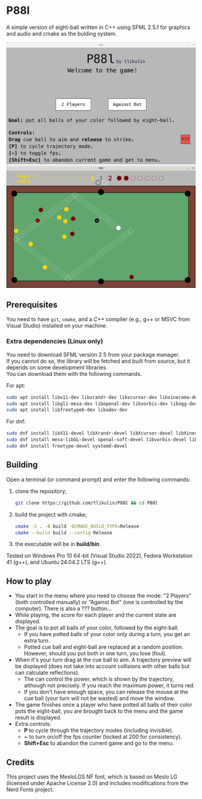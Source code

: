 # P88l
A simple version of eight-ball written in C++ using SFML 2.5.1 for graphics and audio and cmake as the bulding system.

![Screenshot from menu](/media/screenshots/screenshot_menu.png)    
![Screenshot from game](/media/screenshots/screenshot_game.png)

## Prerequisites
You need to have `git`, `cmake`, and a _C++_ compiler (e.g., g++ or MSVC from Visual Studio) installed on your machine.
### Extra dependencies (Linux only)
You need to download SFML version 2.5 from your package manager.    
If you cannot do so, the library will be fetched and built from source, but it depends on some development libraries.    
You can download them with the following commands.

For apt:

```bash
sudo apt install libx11-dev libxrandr-dev libxcursor-dev libxinerama-dev libxi-dev
sudo apt install libgl1-mesa-dev libopenal-dev libvorbis-dev libogg-dev libflac-dev
sudo apt install libfreetype6-dev libudev-dev
```

For dnf:

```bash
sudo dnf install libX11-devel libXrandr-devel libXcursor-devel libXinerama-devel libXi-devel
sudo dnf install mesa-libGL-devel openal-soft-devel libvorbis-devel libogg-devel flac-devel
sudo dnf install freetype-devel systemd-devel
```

## Building
Open a terminal (or command prompt) and enter the following commands:
1. clone the repository;
   ```bash
   git clone https://github.com/tlikulin/P88l && cd P88l
   ```

2. build the project with cmake;
   ```bash
   cmake -S . -B build -DCMAKE_BUILD_TYPE=Release
   cmake --build build --config Release
   ```

3. the executable will be in **build/bin**.

Tested on Windows Pro 10 64-bit (Visual Studio 2022), Fedora Workstation 41 (g++), and Ubuntu 24.04.2 LTS (g++). 

## How to play
- You start in the menu where you need to choose the mode: "2 Players" (both controlled manually) or "Against Bot" (one is controlled by the computer). There is also a ??? button...
- While playing, the score for each player and the current state are displayed.
- The goal is to pot all balls of your color, followed by the eight-ball.
    - If you have potted balls of your color only during a turn, you get an extra turn.
    - Potted cue ball and eight-ball are replaced at a random position. However, should you pot both in one turn, you lose (foul).
- When it's your turn drag at the cue ball to aim. A trajectory preview will be displayed (does not take into account collisions with other balls but can calculate reflections).
    - The can control the power, which is shown by the trajectory, although not precisely. If you reach the maximum power, it turns red.
    - If you don't have enough space, you can release the mouse at the cue ball (your turn will not be wasted) and move the window.
- The game finishes once a player who have potted all balls of their color pots the eight-ball, you are brought back to the menu and the game result is displayed.
- Extra controls:
    - **P** to cycle through the trajectory modes (including invisible).
    - **~** to turn on/off the fps counter (locked at 200 for consistency).
    - **Shift+Esc** to abandon the current game and go to the menu.

## Credits
This project uses the MesloLGS NF font, which is based on Meslo LG (licensed under Apache License 2.0) and includes modifications from the Nerd Fonts project.
